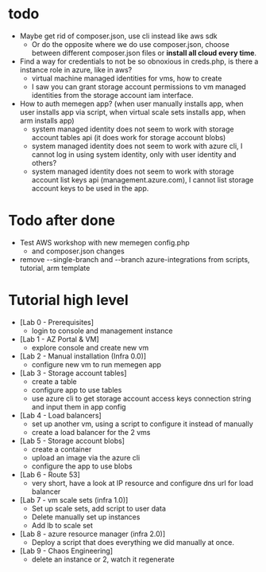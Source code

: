 # todo
 
* Maybe get rid of composer.json, use cli instead like aws sdk
  * Or do the opposite where we do use composer.json, choose between different composer.json files or **install all cloud every time**.
* Find a way for credentials to not be so obnoxious in creds.php, is there a instance role in azure, like in aws?
  * virtual machine managed identities for vms, how to create
  * I saw you can grant storage account permissions to vm managed identities from the storage account iam interface.
* How to auth memegen app? (when user manually installs app, when user installs app via script, when virtual scale sets installs app, when arm installs app)
    * system managed identity does not seem to work with storage account tables api (it does work for storage account blobs)
    * system managed identity does not seem to work with azure cli, I cannot log in using system identity, only with user identity and others?
    * system managed identity does not seem to work with storage account list keys api (management.azure.com), I cannot list storage account keys to be used in the app.
    

# Todo after done

* Test AWS workshop with new memegen config.php
  * and composer.json changes
* remove --single-branch and --branch azure-integrations from scripts, tutorial, arm template
  

# Tutorial high level
  * [Lab 0 - Prerequisites]
    * login to console and management instance
  * [Lab 1 - AZ Portal & VM]
    * explore console and create new vm
  * [Lab 2 - Manual installation (Infra 0.0)]
    * configure new vm to run memegen app
  * [Lab 3 - Storage account tables]
    * create a table
    * configure app to use tables
    * use azure cli to get storage account access keys connection string and input them in app config
  * [Lab 4 - Load balancers]
    * set up another vm, using a script to configure it instead of manually
    * create a load balancer for the 2 vms
  * [Lab 5 - Storage account blobs]
    * create a container
    * upload an image via the azure cli
    * configure the app to use blobs
  * [Lab 6 - Route 53]
    * very short, have a look at IP resource and configure dns url for load balancer
  * [Lab 7 - vm scale sets (infra 1.0)]
    * Set up scale sets, add script to user data
    * Delete manually set up instances
    * Add lb to scale set
  * [Lab 8 - azure resource manager (infra 2.0)]
    * Deploy a script that does everything we did manually at once.
  * [Lab 9 - Chaos Engineering]
    * delete an instance or 2, watch it regenerate